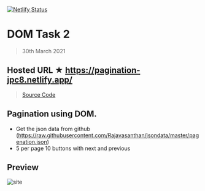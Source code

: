 [![Netlify Status](https://api.netlify.com/api/v1/badges/0588ffd7-a5e2-40bc-98bc-14e110ccf812/deploy-status)](https://app.netlify.com/sites/pagination-jpc8/deploys)

# DOM Task 2

> 30th March 2021

## Hosted URL ★ https://pagination-jpc8.netlify.app/

> [Source Code](Pagination)

## Pagination using DOM.
  - Get the json data from github (https://raw.githubusercontent.com/Rajavasanthan/jsondata/master/pagenation.json)
  - 5 per page 10 buttons with next and previous

## Preview

![site](https://github.com/JPC8/guvi_BootCamp/blob/main/Tasks/Week3/DOM_Task_2/Preview.png)
